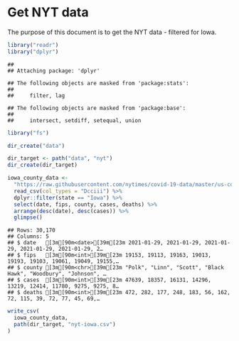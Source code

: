 Get NYT data
================

The purpose of this document is to get the NYT data - filtered for Iowa.

``` r
library("readr")
library("dplyr")
```

    ## 
    ## Attaching package: 'dplyr'

    ## The following objects are masked from 'package:stats':
    ## 
    ##     filter, lag

    ## The following objects are masked from 'package:base':
    ## 
    ##     intersect, setdiff, setequal, union

``` r
library("fs")
```

``` r
dir_create("data")

dir_target <- path("data", "nyt")
dir_create(dir_target)
```

``` r
iowa_county_data <- 
  "https://raw.githubusercontent.com/nytimes/covid-19-data/master/us-counties.csv" %>%
  read_csv(col_types = "Dcciii") %>%
  dplyr::filter(state == "Iowa") %>%
  select(date, fips, county, cases, deaths) %>%
  arrange(desc(date), desc(cases)) %>%
  glimpse()
```

    ## Rows: 30,170
    ## Columns: 5
    ## $ date   [3m[90m<date>[39m[23m 2021-01-29, 2021-01-29, 2021-01-29, 2021-01-29, 2021-01-29, 2…
    ## $ fips   [3m[90m<int>[39m[23m 19153, 19113, 19163, 19013, 19193, 19103, 19061, 19049, 19155,…
    ## $ county [3m[90m<chr>[39m[23m "Polk", "Linn", "Scott", "Black Hawk", "Woodbury", "Johnson", …
    ## $ cases  [3m[90m<int>[39m[23m 47639, 18357, 16131, 14296, 13219, 12414, 11780, 9275, 9275, 8…
    ## $ deaths [3m[90m<int>[39m[23m 472, 282, 177, 248, 183, 56, 162, 72, 115, 39, 72, 77, 45, 69,…

``` r
write_csv(
  iowa_county_data,
  path(dir_target, "nyt-iowa.csv")
)
```
